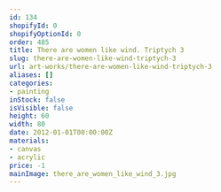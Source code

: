 ```yaml
---
id: 134
shopifyId: 0
shopifyOptionId: 0
order: 485
title: There are women like wind. Triptych 3
slug: there-are-women-like-wind-triptych-3
url: art-works/there-are-women-like-wind-triptych-3
aliases: []
categories:
- painting
inStock: false
isVisible: false
height: 60
width: 80
date: 2012-01-01T00:00:00Z
materials:
- canvas
- acrylic
price: -1
mainImage: there_are_women_like_wind_3.jpg
---
```

